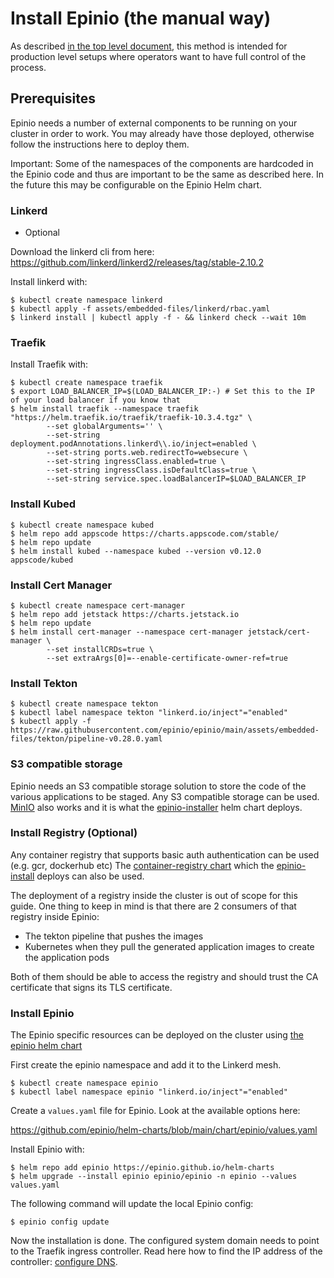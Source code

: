 # Install Epinio (the manual way)

As described [in the top level document](src/installation/installation.md#installation-methods), this method is intended for production level setups where operators want to have full control of the process.

## Prerequisites

Epinio needs a number of external components to be running on your cluster in order to work. You may already have those deployed, otherwise follow the instructions here to deploy them.

Important: Some of the namespaces of the components are hardcoded in the Epinio
code and thus are important to be the same as described here. In the future this
may be configurable on the Epinio Helm chart.

### Linkerd

- Optional

Download the linkerd cli from here: https://github.com/linkerd/linkerd2/releases/tag/stable-2.10.2

Install linkerd with:

```
$ kubectl create namespace linkerd
$ kubectl apply -f assets/embedded-files/linkerd/rbac.yaml 
$ linkerd install | kubectl apply -f - && linkerd check --wait 10m
```

### Traefik

Install Traefik with:

```
$ kubectl create namespace traefik
$ export LOAD_BALANCER_IP=$(LOAD_BALANCER_IP:-) # Set this to the IP of your load balancer if you know that
$ helm install traefik --namespace traefik "https://helm.traefik.io/traefik/traefik-10.3.4.tgz" \
		--set globalArguments='' \
		--set-string deployment.podAnnotations.linkerd\\.io/inject=enabled \
		--set-string ports.web.redirectTo=websecure \
		--set-string ingressClass.enabled=true \
		--set-string ingressClass.isDefaultClass=true \
		--set-string service.spec.loadBalancerIP=$LOAD_BALANCER_IP
```

### Install Kubed

```
$ kubectl create namespace kubed 
$ helm repo add appscode https://charts.appscode.com/stable/
$ helm repo update
$ helm install kubed --namespace kubed --version v0.12.0 appscode/kubed
```

### Install Cert Manager

```
$ kubectl create namespace cert-manager
$ helm repo add jetstack https://charts.jetstack.io
$ helm repo update
$ helm install cert-manager --namespace cert-manager jetstack/cert-manager \
		--set installCRDs=true \
		--set extraArgs[0]=--enable-certificate-owner-ref=true
```

### Install Tekton

```
$ kubectl create namespace tekton
$ kubectl label namespace tekton "linkerd.io/inject"="enabled"
$ kubectl apply -f https://raw.githubusercontent.com/epinio/epinio/main/assets/embedded-files/tekton/pipeline-v0.28.0.yaml
```

### S3 compatible storage

Epinio needs an S3 compatible storage solution to store the code of the various applications
to be staged. Any S3 compatible storage can be used. [MinIO](https://github.com/minio/operator) 
also works and it is what the [epinio-installer](./install_epinio_auto.md) helm chart deploys.

### Install Registry (Optional)

Any container registry that supports basic auth authentication can be used (e.g. gcr, dockerhub etc)
The [container-registry chart](https://artifacthub.io/packages/helm/epinio/container-registry) which
the [epinio-install](.install_epinio_auto.md) deploys can also be used.

The deployment of a registry inside the cluster is out of scope for this guide.
One thing to keep in mind is that there are 2 consumers of that registry inside Epinio:

- The tekton pipeline that pushes the images
- Kubernetes when they pull the generated application images to create the application pods

Both of them should be able to access the registry and should trust the CA certificate that signs its TLS certificate.

### Install Epinio

The Epinio specific resources can be deployed on the cluster using [the epinio helm chart](https://artifacthub.io/packages/helm/epinio/epinio)

First create the epinio namespace and add it to the Linkerd mesh.

```
$ kubectl create namespace epinio
$ kubectl label namespace epinio "linkerd.io/inject"="enabled"
```

Create a `values.yaml` file for Epinio. Look at the available options here:

https://github.com/epinio/helm-charts/blob/main/chart/epinio/values.yaml

Install Epinio with:

```
$ helm repo add epinio https://epinio.github.io/helm-charts
$ helm upgrade --install epinio epinio/epinio -n epinio --values values.yaml
```

The following command will update the local Epinio config:

```
$ epinio config update
```

Now the installation is done. The configured system domain needs to point to the
Traefik ingress controller. Read here how to find the IP address of the controller: [configure DNS](./install_epinio_auto.md#setup-dns).
